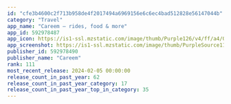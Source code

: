 ```yaml
---
id: "cfe3b4600c2f713b958de4f2017494a6969156e6c6ec4bad512828e56147044b"
category: "Travel"
app_name: "Careem – rides, food & more"
app_id: 592978487
app_icon: https://is1-ssl.mzstatic.com/image/thumb/Purple126/v4/ff/a4/0b/ffa40ba6-2ab1-e03b-50a0-90ac64445d71/SuperAppIcon-0-0-1x_U007emarketing-0-5-0-85-220.png/1024x1024bb.png
app_screenshot: https://is1-ssl.mzstatic.com/image/thumb/PurpleSource116/v4/ad/11/a2/ad11a224-df39-8f3b-d248-a9eed76ed4a5/f3d33f6b-7e4f-45a8-8242-ae84173ae0a3_ASO_Refresh_6.5_Frame_01.jpg/1284x2778bb.png
publisher_id: 592978490
publisher_name: "Careem"
rank: 111
most_recent_release: 2024-02-05 00:00:00
release_count_in_past_year: 62
release_count_in_past_year_category: 17
release_count_in_past_year_top_in_category: 35
---
```

